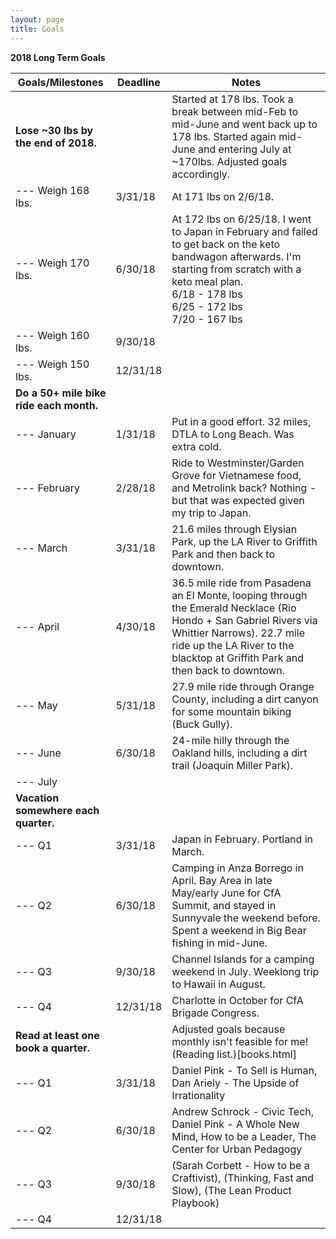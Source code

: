 ```yaml
---
layout: page
title: Goals
---
```


**2018 Long Term Goals**

| Goals/Milestones | Deadline | Notes |
| ---------------- | -------- | ----- |
| **Lose ~30 lbs by the end of 2018.** |  | Started at 178 lbs. Took a break between mid-Feb to mid-June and went back up to 178 lbs.  Started again mid-June and entering July at ~170lbs. Adjusted goals accordingly. |
| --- Weigh 168 lbs. | 3/31/18 | At 171 lbs on 2/6/18. |
| --- Weigh 170 lbs. | 6/30/18 | At 172 lbs on 6/25/18.  I went to Japan in February and failed to get back on the keto bandwagon afterwards.  I'm starting from scratch with a keto meal plan.<br>6/18 - 178 lbs<br>6/25 - 172 lbs<br>7/20 - 167 lbs |
| --- Weigh 160 lbs. | 9/30/18 |  |
| --- Weigh 150 lbs. | 12/31/18 |  |
| **Do a 50+ mile bike ride each month.** |  |  |
| --- January | 1/31/18 | Put in a good effort.  32 miles, DTLA to Long Beach.  Was extra cold. |
| --- February | 2/28/18 | Ride to Westminster/Garden Grove for Vietnamese food, and Metrolink back?  Nothing - but that was expected given my trip to Japan. |
| --- March | 3/31/18 | 21.6 miles through Elysian Park, up the LA River to Griffith Park and then back to downtown. |
| --- April | 4/30/18 | 36.5 mile ride from Pasadena an El Monte, looping through the Emerald Necklace (Rio Hondo + San Gabriel Rivers via Whittier Narrows). 22.7 mile ride up the LA River to the blacktop at Griffith Park and then back to downtown. |
| --- May | 5/31/18 | 27.9 mile ride through Orange County, including a dirt canyon for some mountain biking (Buck Gully). |
| --- June | 6/30/18 | 24-mile hilly through the Oakland hills, including a dirt trail (Joaquin Miller Park). |
| --- July |  |  |
| **Vacation somewhere each quarter.** |  |  |
| --- Q1 | 3/31/18 | Japan in February.  Portland in March. |
| --- Q2 | 6/30/18 | Camping in Anza Borrego in April.  Bay Area in late May/early June for CfA Summit, and stayed in Sunnyvale the weekend before. Spent a weekend in Big Bear fishing in mid-June. |
| --- Q3 | 9/30/18 | Channel Islands for a camping weekend in July.  Weeklong trip to Hawaii in August. |
| --- Q4 | 12/31/18 | Charlotte in October for CfA Brigade Congress. |
| **Read at least one book a quarter.** |  | Adjusted goals because monthly isn't feasible for me! (Reading list.)[books.html] |
| --- Q1 | 3/31/18 | Daniel Pink - To Sell is Human, Dan Ariely - The Upside of Irrationality |
| --- Q2 | 6/30/18 | Andrew Schrock - Civic Tech, Daniel Pink - A Whole New Mind, How to be a Leader, The Center for Urban Pedagogy |
| --- Q3 | 9/30/18 | (Sarah Corbett - How to be a Craftivist), (Thinking, Fast and Slow), (The Lean Product Playbook) |
| --- Q4 | 12/31/18 |  |
